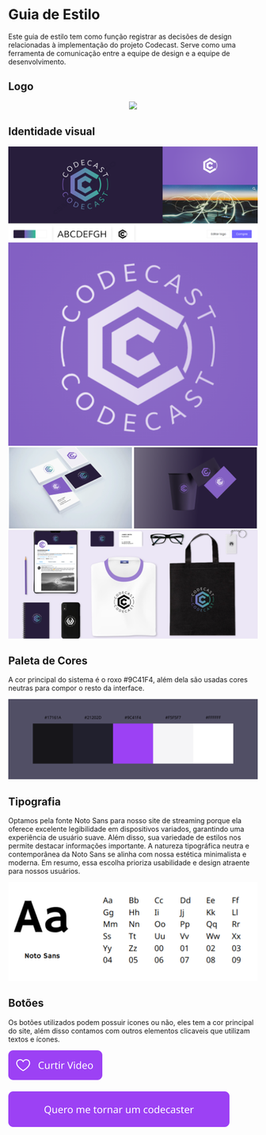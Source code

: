 # Guia de Estilo

Este guia de estilo tem como função registrar as decisões de design relacionadas à implementação do projeto Codecast. Serve como uma ferramenta de comunicação entre a equipe de design e a equipe de desenvolvimento.

## Logo

<div align="center">
  <img src="./img/LogoCodeCast.png">
</div>

## Identidade visual
<img src="./img/identidade.png">
<img src="./img/uso-logo2.png">
<img src="./img/uso-logo3.png">
<img src="./img/uso-logo4.png">

## Paleta de Cores

A cor principal do sistema é o roxo #9C41F4, além dela são usadas cores neutras para compor o resto da interface.

<img src="./img/Paleta.png">

## Tipografia

Optamos pela fonte Noto Sans para nosso site de streaming porque ela oferece excelente legibilidade em dispositivos variados, garantindo uma experiência de usuário suave. Além disso, sua variedade de estilos nos permite destacar informações importante. A natureza tipográfica neutra e contemporânea da Noto Sans se alinha com nossa estética minimalista e moderna. Em resumo, essa escolha prioriza usabilidade e design atraente para nossos usuários.

<div align="center">
  <img src="./img/tipografia.png">
</div>

## Botões

Os botões utilizados podem possuir icones ou não, eles tem a cor principal do site, além disso contamos com outros elementos clicaveis que utilizam textos e ícones.

<div style="margin-bottom:20px;">
  <img src="./img/botao-icone.png">
</div>
<div>
  <img src="./img/botao.png">
</div>
